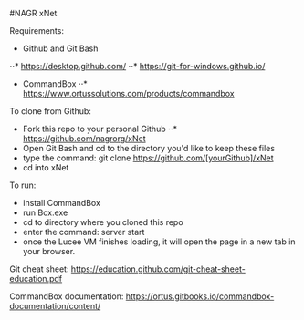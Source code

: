 #NAGR xNet

Requirements:
  - Github and Git Bash

  ⋅⋅* https://desktop.github.com/
  ⋅⋅* https://git-for-windows.github.io/
  - CommandBox
  ⋅⋅* https://www.ortussolutions.com/products/commandbox

To clone from Github:
  - Fork this repo to your personal Github
  ⋅⋅* https://github.com/nagrorg/xNet
  - Open Git Bash and cd to the directory you'd like to keep these files
  - type the command: git clone https://github.com/[yourGithub]/xNet
  - cd into xNet

To run:
  - install CommandBox
  - run Box.exe
  - cd to directory where you cloned this repo
  - enter the command: server start
  - once the Lucee VM finishes loading, it will open the page in a new tab in your browser.

Git cheat sheet:
https://education.github.com/git-cheat-sheet-education.pdf

CommandBox documentation:
https://ortus.gitbooks.io/commandbox-documentation/content/